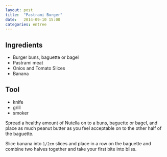 ```yaml
---
layout: post
title:  "Pastrami Burger"
date:   2014-09-10 15:00
categories: entree
---
```




## Ingredients
- Burger buns, baguette or bagel
- Pastrami meat
- Onios and Tomato Slices
- Banana

## Tool
 - knife
 - grill
 - smoker

Spread a healthy amount of Nutella on to a  buns, baguette or bagel, and place as much peanut butter as you feel acceptable on to the other half of the baguette.

Slice banana into `1/2cm` slices and place in a row on the baguette and combine two halves together and take your first bite into bliss.
